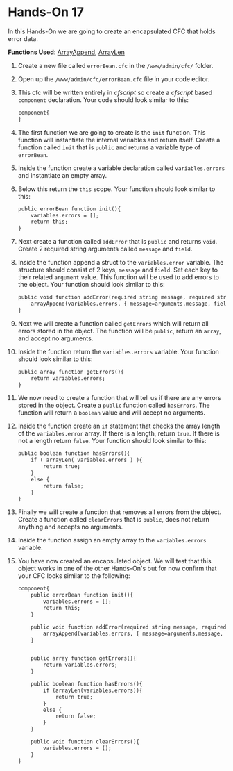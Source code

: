 # Hands-On 17

In this Hands-On we are going to create an encapsulated CFC that holds error data.

**Functions Used**: [ArrayAppend](https://helpx.adobe.com/coldfusion/cfml-reference/coldfusion-functions/functions-a-b/arrayappend.html), [ArrayLen](https://helpx.adobe.com/coldfusion/cfml-reference/coldfusion-functions/functions-a-b/arraylen.html)

1. Create a new file called `errorBean.cfc` in the `/www/admin/cfc/` folder.
1. Open up the `/www/admin/cfc/errorBean.cfc` file in your code editor.
1. This cfc will be written entirely in *cfscript* so create a *cfscript* based `component` declaration. Your code should look similar to this:

    ```cfml
    component{
    }
    ```

1. The first function we are going to create is the `init` function. This function will instantiate the internal variables and return itself. Create a function called `init` that is `public` and returns a variable type of `errorBean`.
1. Inside the function create a variable declaration called `variables.errors` and instantiate an empty array.
1. Below this return the `this` scope. Your function should look similar to this:

    ```cfml
    public errorBean function init(){
        variables.errors = [];
        return this;
    }
    ```

1. Next create a function called `addError` that is `public` and returns `void`. Create 2 required string arguments called `message` and `field`.
1. Inside the function append a struct to the `variables.error` variable. The structure should consist of 2 keys, `message` and `field`. Set each key to their related `argument` value. This function will be used to add errors to the object. Your function should look similar to this:

    ```cfml
    public void function addError(required string message, required string field){
        arrayAppend(variables.errors, { message=arguments.message, field=arguments.field });
    }
    ```

1. Next we will create a function called `getErrors` which will return all errors stored in the object. The function will be `public`, return an `array`, and accept no arguments.
1. Inside the function return the `variables.errors` variable. Your function should look similar to this:

    ```cfml
    public array function getErrors(){
        return variables.errors;
    }
    ```

1. We now need to create a function that will tell us if there are any errors stored in the object. Create a `public` function called `hasErrors`. The function will return a `boolean` value and will accept no arguments.
1. Inside the function create an `if` statement that checks the array length of the `variables.error` array. If there is a length, return `true`. If there is not a length return `false`. Your function should look similar to this:

    ```cfml
    public boolean function hasErrors(){
        if ( arrayLen( variables.errors ) ){
            return true;
        }
        else {
            return false;
        }
    }
    ```

1. Finally we will create a function that removes all errors from the object. Create a function called `clearErrors` that is `public`, does not return anything and accepts no arguments.
1. Inside the function assign an empty array to the `variables.errors` variable.
1. You have now created an encapsulated object. We will test that this object works in one of the other Hands-On's but for now confirm that your CFC looks similar to the following:

    ```cfml
    component{
        public errorBean function init(){
            variables.errors = [];
            return this;
        }

        public void function addError(required string message, required string field){
            arrayAppend(variables.errors, { message=arguments.message, field=arguments.field });
        }


        public array function getErrors(){
            return variables.errors;
        }

        public boolean function hasErrors(){
            if (arrayLen(variables.errors)){
                return true;
            }
            else {
                return false;
            }
        }

        public void function clearErrors(){
            variables.errors = [];
        }
    }
    ```
